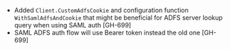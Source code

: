 * Added `Client.CustomAdfsCookie` and configuration function `WithSamlAdfsAndCookie` that might be
  beneficial for ADFS server lookup query when using SAML auth [GH-699]
* SAML ADFS auth flow will use Bearer token instead the old one [GH-699]
